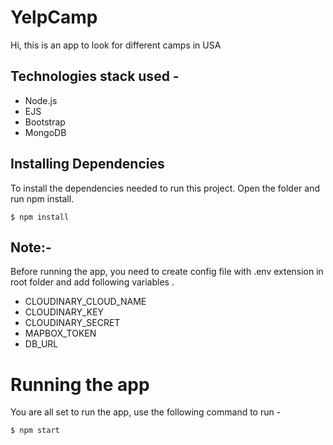 # YelpCamp
Hi, this is an app to look for different camps in USA

## Technologies stack used -
* Node.js
* EJS
* Bootstrap
* MongoDB

## Installing Dependencies
To install the dependencies needed to run this project. Open the folder and run npm install.

```
$ npm install

```

## Note:-
Before running the app, you need to create config file with .env extension in root folder and add following variables .
* CLOUDINARY_CLOUD_NAME
* CLOUDINARY_KEY
* CLOUDINARY_SECRET
* MAPBOX_TOKEN
* DB_URL

# Running the app
You are all set to run the app, use the following command to run - 

```
$ npm start

```
